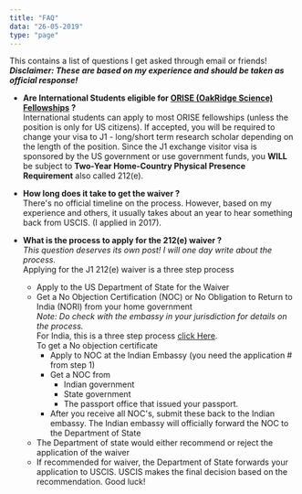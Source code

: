 ```yaml
---
title: "FAQ"
data: "26-05-2019"
type: "page"
---
```


This contains a list of questions I get asked through email or friends! <br/>
_**Disclaimer: These are based on my experience and should be taken as official response!**_

- **Are International Students eligible for [ORISE (OakRidge Science) Fellowships](https://orise.orau.gov/) ?** <br/>
    International students can apply to most ORISE fellowships (unless the position is only for US citizens). 
    If accepted, you will be required to change your visa to J1 - long/short
    term research scholar depending on the length of the position. Since the J1 exchange visitor visa is sponsored
    by the US government or use government funds, you **WILL** be subject to **Two-Year Home-Country Physical Presence Requirement** 
    also called 212(e). 

- **How long does it take to get the waiver ?** <br/>
    There's no official timeline on the process. However, based on my experience and others, it usually takes about an year to 
    hear something back from USCIS. (I applied in 2017).

- **What is the process to apply for the 212(e) waiver ?** <br/>
    _This question deserves its own post! I will one day write about the process._<br/>
    Applying for the J1 212(e) waiver is a three step process
    - Apply to the US Department of State for the Waiver
    - Get a No Objection Certification (NOC) or No Obligation to Return to India (NORI) from your home government<br/>
        _Note: Do check with the embassy in your jurisdiction for details on the process._<br/>
        For India, this is a three step process [click Here](https://www.indianembassyusa.gov.in/extra?id=18). <br/>
        To get a No objection certificate 
        - Apply to NOC at the Indian Embassy (you need the application # from step 1)
        - Get a NOC from
            - Indian government
            - State government
            - The passport office that issued your passport.
        - After you receive all NOC's, submit these back to the Indian embassy. The Indian embassy will officially forward the NOC 
        to the Department of State
    - The Department of state would either recommend or reject the application of the waiver
    - If recommended for waiver, the Department of State forwards your application to USCIS. USCIS makes the final decision based on the 
    recommendation. Good luck!
